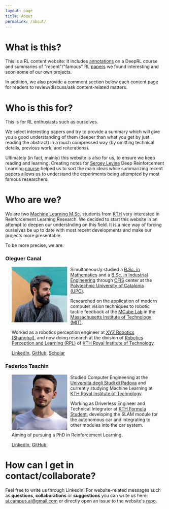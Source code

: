 ```yaml
---
layout: page
title: About
permalink: /about/
---
```


# What is this?

This is a RL content website: It includes [annotations](/lectures/) on a DeepRL course and summaries of "recent"/"famous" RL [papers](/papers/) we found interesting and soon some of our own projects.

In addition, we also provide a comment section below each content page for readers to review/discuss/ask content-related matters.

# Who is this for?

This is for RL enthusiasts such as ourselves.

We select interesting papers and try to provide a summary which will give you a good understanding of them (deeper than what you get by just reading the abstract) in a much compressed way (by omitting technical details, previous work, and reiterations).

Ultimately (in fact, mainly) this website is also for us, to ensure we keep reading and learning.
Creating notes for [Sergey Levine](https://people.eecs.berkeley.edu/~svlevine/) Deep Reinforcement Learning [course](http://rail.eecs.berkeley.edu/deeprlcourse/) helped us to sort the main ideas while summarizing recent papers allows us to understand the experiments being attempted by most famous researchers.

# Who are we?

We are two [Machine Learning M.Sc.](https://www.kth.se/en/studies/master/machinelearning/description-1.48533) students from [KTH](https://www.kth.se/en) very interested in Reinforcement Learning Research.
We decided to start this website in an attempt to deepen our understnding on this field.
It is a nice way of forcing ourselves be up to date with most recent developments and make our projects more presentable.

To be more precise, we are:

### Oleguer Canal
<div style="clear: both;">
  <div style="float: left; margin-right 1em;">
    <img src="/assets/images/about/oleguer.jpg" height="175" width="175" margin-right="10" margin-left="10">
  </div>
  <div>
      <style>
        div {
        margin-right: 10px;
        margin-left: 10px;
        }
    </style>
    <!-- <h2>Oleguer Canal</h2> -->
    <p>Simultaneously studied a <a href="https://fme.upc.edu/en">B.Sc. in Mathematics</a> and a <a href="https://etseib.upc.edu/en">B.Sc. in Industrial Engineering</a> through <a href="https://cfis.upc.edu/en">CFIS</a> center at the <a href="https://www.upc.edu/en">Polytechnic University of Catalonia (UPC)</a>.</p>
    <p>Researched on the application of modern computer vision techniques to robotic tactile feedback at the <a href="https://fme.upc.edu/en">MCube Lab</a> in the <a href="https://www.mit.edu/">Massachusetts Institute of Technology (MIT)</a>.
    </p>
    <p>Worked as a robotics perception engineer at <a href="http://en.xyzrobotics.ai/">XYZ Robotics (Shanghai)</a>, and now doing research at the division of 
    <a href="https://www.kth.se/rpl/division-of-robotics-perception-and-learning-1.779439">Robotics Perception and Learning (RPL)</a> of <a href="https://www.kth.se/en">KTH Royal Institute of Technology</a>.
    </p>
    <p>
    <a href="https://www.linkedin.com/in/OleguerCanal/">LinkedIn</a>, 
    <a href="https://github.com/OleguerCanal">GitHub</a>, 
    <a href="https://scholar.google.com/citations?user=9cJOtv0AAAAJ&hl">Scholar</a>
    </p>
  </div>
</div>

### Federico Taschin
<div style="clear: both;">
  <div style="float: left; margin-right 1em;">
    <img src="/assets/images/about/federico.jpg" height="175" width="175" margin-right="10" margin-left="10">
  </div>
  <div>
      <style>
        div {
        margin-right: 10px;
        margin-left: 10px;
        }
    </style>
    <!-- <h2>Some title text</h2> -->
    <p>Studied Computer Engineering at the <a href="https://www.unipd.it/">Università degli Studi di Padova</a> and currently studying Machine Learning at <a href="https://www.kth.se/en">KTH Royal Institute of Technology</a>.</p>
    <p>Working as Driverless Engineer and Technical Integrator at <a href="https://www.kthformulastudent.se/">KTH Formula Student</a>, developing the SLAM module for the autonomous car and integrating to other modules into the car system.</p>
    <p>Aiming of pursuing a PhD in Reinforcement Learning.</p>
    <a href="https://www.linkedin.com/in/federico-taschin/">LinkedIn</a>, 
    <a href="https://github.com/fedetask">GitHub</a>, 
  </div>
</div>


# How can I get in contact/collaborate?

Feel free to write us through LinkedIn!
For website-related messages such as __questions__, __collaborations__ or __suggestions__ you can write us here: [ai.campus.ai@gmail.com](mailto:ai.campus.ai@gmail.com) or directly open an issue to the website's [repo](https://github.com/CampusAI/CampusAI.github.io).
